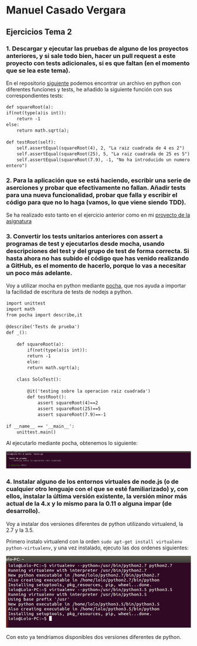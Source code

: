# Manuel Casado Vergara

## Ejercicios Tema 2

### 1. Descargar y ejecutar las pruebas de alguno de los proyectos anteriores, y si sale todo bien, hacer un pull request a este proyecto con tests adicionales, si es que faltan (en el momento que se lea este tema).

En el repositorio [siguiente](https://github.com/cvlolo/tdd-gdg) podemos encontrar un archivo en python con diferentes funciones y tests, he añadido la siguiente función con sus correspondientes
tests:

	
	def squareRoot(a):
    if(not(type(a)is int)):
        return -1
    else:
        return math.sqrt(a);

	def testRoot(self):
		self.assertEqual(squareRoot(4), 2, "La raiz cuadrada de 4 es 2")
		self.assertEqual(squareRoot(25), 5, "La raiz cuadrada de 25 es 5")
		self.assertEqual(squareRoot(7.9), -1, "No ha introducido un numero entero")
 	
### 2. Para la aplicación que se está haciendo, escribir una serie de aserciones y probar que efectivamente no fallan. Añadir tests para una nueva funcionalidad, probar que falla y escribir el código para que no lo haga (vamos, lo que viene siendo TDD).

Se ha realizado esto tanto en el ejercicio anterior como en mi [proyecto de la asignatura](https://github.com/cvlolo/IV-Proyecto) 

### 3. Convertir los tests unitarios anteriores con assert a programas de test y ejecutarlos desde mocha, usando descripciones del test y del grupo de test de forma correcta. Si hasta ahora no has subido el código que has venido realizando a GitHub, es el momento de hacerlo, porque lo vas a necesitar un poco más adelante.

Voy a utilizar mocha en python mediante [pocha](https://github.com/rlgomes/pocha), que nos ayuda a importar la facilidad de escritura de tests de nodejs a python.

	import unittest
	import math
	from pocha import describe,it

	@describe('Tests de prueba')
	def _():
	
		def squareRoot(a):
		    if(not(type(a)is int)):
			return -1
		    else:
			return math.sqrt(a);

		class SoloTest():

			@it('testing sobre la operacion raiz cuadrada') 
			def testRoot():
				assert squareRoot(4)==2
				assert squareRoot(25)==5
				assert squareRoot(7.9)==-1

	if __name__ == '__main__':
	    unittest.main()


Al ejecutarlo mediante pocha, obtenemos lo siguiente:

![img](https://github.com/cvlolo/Ejercicios-IV/blob/master/img/pocha.png)

### 4. Instalar alguno de los entornos virtuales de node.js (o de cualquier otro lenguaje con el que se esté familiarizado) y, con ellos, instalar la última versión existente, la versión minor más actual de la 4.x y lo mismo para la 0.11 o alguna impar (de desarrollo).

Voy a instalar dos versiones diferentes de python utilizando virtualend, la 2.7 y la 3.5. 

Primero instalo virtualend con la orden `sudo apt-get install virtualenv python-virtualenv`, y una vez instalado, ejecuto las dos ordenes siguientes:

![img](https://github.com/cvlolo/Ejercicios-IV/blob/master/img/virtualenv.png)

Con esto ya tendriamos disponibles dos versiones diferentes de python.

